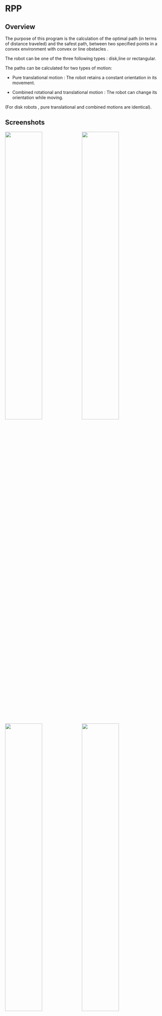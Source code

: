 # RPP

## Overview

The purpose of this program is the calculation of the optimal path (in terms of distance traveled) and the safest path,
between two specified points in a convex environment with convex or line obstacles . 

The robot can be one of the three following types : disk,line or rectangular.

The paths can be calculated for two types of motion: 

* Pure translational motion : The robot retains a constant orientation in its movement.

* Combined rotational and translational motion : The robot can change its orientation while moving.

(For disk robots , pure translational and combined motions are identical).

## Screenshots

<img src = "https://cloud.githubusercontent.com/assets/20325266/23851681/097ed4fc-07ed-11e7-9370-f1aa3eea29bb.jpg" width = "49%" >   <img src = "https://cloud.githubusercontent.com/assets/20325266/23851682/0a7ea8fa-07ed-11e7-8c1f-0ef5ebff7276.jpg" width = "49%" >

<img src = "https://cloud.githubusercontent.com/assets/20325266/23986768/8b8418ca-0a2e-11e7-8b19-395679ed723e.png" width = "49%">   <img src = "https://cloud.githubusercontent.com/assets/20325266/23986770/8d02539c-0a2e-11e7-957f-c76e47327162.png" width = "49%">

## Dependencies

This program uses the following libraries :

* *vvr framework* : Graphical environment implementation . ( http://www.vvr.ece.upatras.gr/index.php/en/ )

* *geolib* : Data representation of various objects and shapes, utilization of several computational geometry algorithms.   
             ( http://www.geolib.co.uk/ )

* *clipper* : Calculation of unions,intersections and differences between polygons . Clipper is licensed under the Boost Software License.
               ( http://www.angusj.com/delphi/clipper.php )

## Installation

The vvr framework (which also contains the geolib library) must be installed seperately.

The vvr framework (without installation instructions) can be found in : https://bitbucket.org/vvr/vvrframework

### Windows

**VVR framework installation (for Visual Studio 2013 only)**

Run the installer located in the 'vvr windows installer' folder. This installation is for Visual Studio 2013 only.

**Note for compilation with Visual Studio** : For better execution speed, select 'Release' in the solution configuration.

### Linux

**VVR framework installation**

Coming soon.

**Compilation**

Open the terminal window in the 'code & makefile' folder, and type in the 'make' command. A 'Robot' executable should be created in the same folder. This can be executed by typing in the './Robot' command.

## How it works

### Minkowski sums, modified boundary and resulting free space

In order to simplify calculations , the robot is considered to be a point in space (specifically,the point chosen is always its center).
The information about its dimensions is 'transferred' to the obstacles and the boundary of the environment . They are modified accordingly so that the resulting environment is mathematically equivalent to its initial counterpart.

The mathematical tool used in order to correctly modify the dimensions of the obstacles, are the Minkowski sums (calculated in an approximate manner, through selecting key points of both the robot and the obstacle).

For the boundary , different approximate geometric techniques are used (note that the environment boundary contracts as the dimensions
of the robot increase while the obstacles dilate , and vice versa). A modified environment boundary is extracted.

By calculating the union of the modified obstacles and afterwards the boolean difference with the modified environment boundary, we
can extract the polygonal space in which the robot can move. We will refer to it as **free space**.

### Generalized Voronoi diagram

The generalized Voronoi diagram is used to calculate the safest path. The steps used for its calculations are the following :

* The obstacles and the environment boundary are discretized . The discretization is more dense at the areas where their direction changes. With this tecnhique , we get a better approximation of the initial environment characteristics.

* For every resulting point of the discretization , the Voronoi diagram is calculated (using the half-plane intersection method). A large number of cells is generated after this procedure.

* Of all the cell lines that are generated , the ones that pass through obstacles or exit the environment boundaries are deleted. 
 The remaining lines are transformed into a graph representation.

### Safest path calculation

For the calculation of the safest path, the generalized Voronoi diagram is utilized.

Specifically, the procedure is the following :

* For the starting and ending points , the nearest nodes of the graph are found, and the respective lines are 'drawn'.
* A greedy best-first algorithm is implemented, to find a path between the starting and ending nodes. The metric used is the euclidean distance between the nodes of the graph.

### Optimal path calculation

The metric with which optimality is pursued is the total distance travelled.
For the calculation of the optimal path , the following procedure is implemented :

* An attempt to draw a straight line between the starting and ending points is made. If that is possible without an intersection occuring,then the straight path defined by that line is the optimal path, and the algorithm terminates.
* If a straight line is not possible , then another approach is used. From the starting point , a very small line is drawn with direction to the ending point. This line is continuously (and slowly with each iteration) increasing in size. Upon a 'collision' with an obstacle , two possible paths are created : one which travels in a clockwise manner to the boundary of the obstacle (the modified version)  and one which travels in a counter-clockwise manner.
* As each line progresses upon the obstacle boundary, a continuous check on whether it can stop travelling on the boundary and resume its straight path towards the ending point is made.
* This algorithm repeats from the second step and beyond : all the possible paths make an effort to reach the ending point , and every time a path meets an obstacle,it is split into two possible paths.
* When all the paths have reached their destination , the optimal in terms of distance travelled is finally chosen.

### Extra procedures & calculations for the combined motion

For the rotational motion , the input is not limited to the positions of the starting and ending points. The orientation of the robot at these positions must also be given.

The following procedure is implemented :

* For an (evenly spaced) number of different angles , the free space is calculated. 

* The union of all the free spaces is calculated . The resulting space will represent , in a sense, the best case scenario for all the angles used in the previous step.

* For the resulting space, the previously mentioned algorithms are implemented for the calculation of the safest and optimal paths , but with one distiction. For every step (for every node in the case of the safest path, and for every growth interval for the optimal) a collision check is made with the current orientation. If no collision is detected, the orientation persists. Otherwise, a new orientation is chosen (from the set of angles chosen in the first step) . If multiple suitable new orientations are found, the one which requires the smallest change in angle is selected.

## Usage, input and parameters

The user can find all info about how to use this program at the menu located at the left side of the screen.

The user can enter custom environments and obstacles. Additionally, the program supports random as well as hardcoded default obstacles for testing purposes.

Through the sliders under the main menu , the user can set the following parameters :

* Discretization interval for the Generalized Voronoi diagram.

* Number of angles that will be calculated in the combined motion path planning.

## Coming Soon

* Live simulation of robot path, for combined motion path planning (instead of just static display).

* Support for polygonal robot , circular environment boundaries and circular obstacles.

* Improvements on text file input.

## Known issues

* Occassional bug with approximation of obstacle boundary orientation,in combined motion path planning.

## License

For personal , educational and/or other uses covered under fair use. This limitation is due to the dependencies of this program.

Copyright (C) 2017 Stelios Tsiakalos
